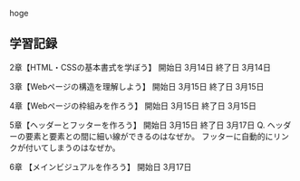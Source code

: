 hoge

## 学習記録

2章【HTML・CSSの基本書式を学ぼう】
開始日 3月14日
終了日 3月14日

3章【Webページの構造を理解しよう】
開始日 3月15日
終了日 3月15日

4章【Webページの枠組みを作ろう】
開始日 3月15日
終了日 3月15日

5章【ヘッダーとフッターを作ろう】
開始日 3月15日
終了日 3月17日
Q.
ヘッダーの要素と要素との間に細い線ができるのはなぜか。
フッターに自動的にリンクが付いてしまうのはなぜか。

6章 【メインビジュアルを作ろう】
開始日 3月17日
